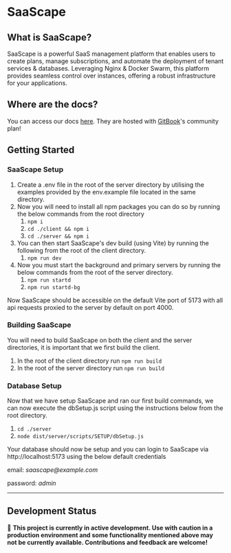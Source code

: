 # SaaScape

## What is SaaScape?

SaaScape is a powerful SaaS management platform that enables users to create plans, manage subscriptions, and automate the deployment of tenant services & databases. Leveraging Nginx & Docker Swarm, this platform provides seamless control over instances, offering a robust infrastructure for your applications.

## Where are the docs?

You can access our docs [here](https://saascape.gitbook.io/saascape-docs). They are hosted with [GitBook](https://www.gitbook.com/)'s community plan!



## Getting Started

### SaaScape Setup <a href="#saascape-setup" id="saascape-setup"></a>

1. Create a .env file in the root of the server directory by utilising the examples provided by the env.example file located in the same directory.
2. Now you will need to install all npm packages you can do so by running the below commands from the root directory
   1. `npm i`
   2. `cd ./client && npm i`
   3. `cd ./server && npm i`
3. You can then start SaaScape's dev build (using Vite) by running the following from the root of the client directory.
   1. `npm run dev`
4. Now you must start the background and primary servers by running the below commands from the root of the server directory.
   1. `npm run startd`
   2. `npm run startd-bg`

Now SaaScape should be accessible on the default Vite port of 5173 with all api requests proxied to the server by default on port 4000.

### Building SaaScape <a href="#building-saascape" id="building-saascape"></a>

You will need to build SaaScape on both the client and the server directories, it is important that we first build the client.

1. In the root of the client directory run `npm run build`
2. In the root of the server directory run `npm run build`

### Database Setup <a href="#database-setup" id="database-setup"></a>

Now that we have setup SaaScape and ran our first build commands, we can now execute the dbSetup.js script using the instructions below from the root directory.

1. `cd ./server`
2. `node dist/server/scripts/SETUP/dbSetup.js`

Your database should now be setup and you can login to SaaScape via http://localhost:5173 using the below default credentials

email: _saascape@example.com_

password: _admin_

***

## Development Status

🚧 **This project is currently in active development. Use with caution in a production environment and some functionality mentioned above may not be currently available. Contributions and feedback are welcome!**
